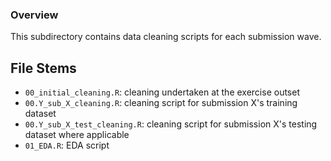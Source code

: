 ### Overview

This subdirectory contains data cleaning scripts for each submission wave.

## File Stems

- `00_initial_cleaning.R`: cleaning undertaken at the exercise outset
- `00.Y_sub_X_cleaning.R`: cleaning script for submission X's training dataset
- `00.Y_sub_X_test_cleaning.R`: cleaning script for submission X's testing dataset where applicable
- `01_EDA.R`: EDA script